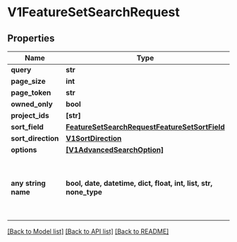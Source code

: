 # V1FeatureSetSearchRequest


## Properties
Name | Type | Description | Notes
------------ | ------------- | ------------- | -------------
**query** | **str** |  | [optional] 
**page_size** | **int** |  | [optional] 
**page_token** | **str** |  | [optional] 
**owned_only** | **bool** |  | [optional] 
**project_ids** | **[str]** |  | [optional] 
**sort_field** | [**FeatureSetSearchRequestFeatureSetSortField**](FeatureSetSearchRequestFeatureSetSortField.md) |  | [optional] 
**sort_direction** | [**V1SortDirection**](V1SortDirection.md) |  | [optional] 
**options** | [**[V1AdvancedSearchOption]**](V1AdvancedSearchOption.md) |  | [optional] 
**any string name** | **bool, date, datetime, dict, float, int, list, str, none_type** | any string name can be used but the value must be the correct type | [optional]

[[Back to Model list]](../README.md#documentation-for-models) [[Back to API list]](../README.md#documentation-for-api-endpoints) [[Back to README]](../README.md)


